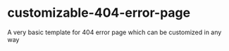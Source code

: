 # customizable-404-error-page
A very basic template for 404 error page which can be customized in any way
